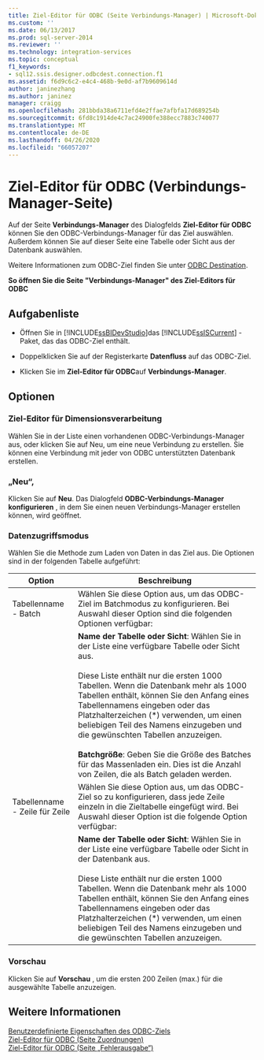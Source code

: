 ```yaml
---
title: Ziel-Editor für ODBC (Seite Verbindungs-Manager) | Microsoft-Dokumentation
ms.custom: ''
ms.date: 06/13/2017
ms.prod: sql-server-2014
ms.reviewer: ''
ms.technology: integration-services
ms.topic: conceptual
f1_keywords:
- sql12.ssis.designer.odbcdest.connection.f1
ms.assetid: f6d9c6c2-e4c4-468b-9e0d-af7b9609614d
author: janinezhang
ms.author: janinez
manager: craigg
ms.openlocfilehash: 281bbda38a6711efd4e2ffae7afbfa17d689254b
ms.sourcegitcommit: 6fd8c1914de4c7ac24900fe388ecc7883c740077
ms.translationtype: MT
ms.contentlocale: de-DE
ms.lasthandoff: 04/26/2020
ms.locfileid: "66057207"
---
```

# <a name="odbc-destination-editor-connection-manager-page"></a>Ziel-Editor für ODBC (Verbindungs-Manager-Seite)
  Auf der Seite **Verbindungs-Manager** des Dialogfelds **Ziel-Editor für ODBC** können Sie den ODBC-Verbindungs-Manager für das Ziel auswählen. Außerdem können Sie auf dieser Seite eine Tabelle oder Sicht aus der Datenbank auswählen.  
  
 Weitere Informationen zum ODBC-Ziel finden Sie unter [ODBC Destination](data-flow/odbc-destination.md).  
  
 **So öffnen Sie die Seite "Verbindungs-Manager" des Ziel-Editors für ODBC**  
  
## <a name="task-list"></a>Aufgabenliste  
  
-   Öffnen Sie in [!INCLUDE[ssBIDevStudio](../includes/ssbidevstudio-md.md)]das [!INCLUDE[ssISCurrent](../includes/ssiscurrent-md.md)] -Paket, das das ODBC-Ziel enthält.  
  
-   Doppelklicken Sie auf der Registerkarte **Datenfluss** auf das ODBC-Ziel.  
  
-   Klicken Sie im **Ziel-Editor für ODBC**auf **Verbindungs-Manager**.  
  
## <a name="options"></a>Optionen  
  
### <a name="connection-manager"></a>Ziel-Editor für Dimensionsverarbeitung  
 Wählen Sie in der Liste einen vorhandenen ODBC-Verbindungs-Manager aus, oder klicken Sie auf Neu, um eine neue Verbindung zu erstellen. Sie können eine Verbindung mit jeder von ODBC unterstützten Datenbank erstellen.  
  
### <a name="new"></a>„Neu“,  
 Klicken Sie auf **Neu**. Das Dialogfeld **ODBC-Verbindungs-Manager konfigurieren** , in dem Sie einen neuen Verbindungs-Manager erstellen können, wird geöffnet.  
  
### <a name="data-access-mode"></a>Datenzugriffsmodus  
 Wählen Sie die Methode zum Laden von Daten in das Ziel aus. Die Optionen sind in der folgenden Tabelle aufgeführt:  
  
|Option|Beschreibung|  
|------------|-----------------|  
|Tabellenname - Batch|Wählen Sie diese Option aus, um das ODBC-Ziel im Batchmodus zu konfigurieren. Bei Auswahl dieser Option sind die folgenden Optionen verfügbar:|  
||**Name der Tabelle oder Sicht**: Wählen Sie in der Liste eine verfügbare Tabelle oder Sicht aus.<br /><br /> Diese Liste enthält nur die ersten 1000 Tabellen. Wenn die Datenbank mehr als 1000 Tabellen enthält, können Sie den Anfang eines Tabellennamens eingeben oder das Platzhalterzeichen (\*) verwenden, um einen beliebigen Teil des Namens einzugeben und die gewünschten Tabellen anzuzeigen.<br /><br /> **Batchgröße**: Geben Sie die Größe des Batches für das Massenladen ein. Dies ist die Anzahl von Zeilen, die als Batch geladen werden.|  
|Tabellenname - Zeile für Zeile|Wählen Sie diese Option aus, um das ODBC-Ziel so zu konfigurieren, dass jede Zeile einzeln in die Zieltabelle eingefügt wird. Bei Auswahl dieser Option ist die folgende Option verfügbar:|  
||**Name der Tabelle oder Sicht**: Wählen Sie in der Liste eine verfügbare Tabelle oder Sicht in der Datenbank aus.<br /><br /> Diese Liste enthält nur die ersten 1000 Tabellen. Wenn die Datenbank mehr als 1000 Tabellen enthält, können Sie den Anfang eines Tabellennamens eingeben oder das Platzhalterzeichen (*) verwenden, um einen beliebigen Teil des Namens einzugeben und die gewünschten Tabellen anzuzeigen.|  
  
### <a name="preview"></a>Vorschau  
 Klicken Sie auf **Vorschau** , um die ersten 200 Zeilen (max.) für die ausgewählte Tabelle anzuzeigen.  
  
## <a name="see-also"></a>Weitere Informationen  
 [Benutzerdefinierte Eigenschaften des ODBC-Ziels](data-flow/odbc-destination-custom-properties.md)   
 [Ziel-Editor für ODBC &#40;Seite Zuordnungen&#41;](../../2014/integration-services/odbc-destination-editor-mappings-page.md)   
 [Ziel-Editor für ODBC &#40;Seite „Fehlerausgabe“&#41;](../../2014/integration-services/odbc-destination-editor-error-output-page.md)  
  
  
